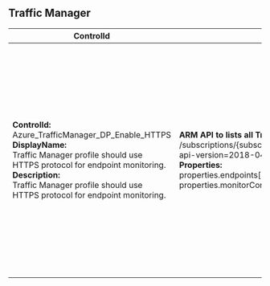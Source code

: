 ## Traffic Manager

| ControlId | Dependent Azure API(s) and Properties | Control spec |
|-----------|-------------------------------------|------------------|
| <b>ControlId:</b><br> Azure_TrafficManager_DP_Enable_HTTPS <br><b>DisplayName:</b><br>Traffic Manager profile should use HTTPS protocol for endpoint monitoring. <br><b>Description: </b><br> Traffic Manager profile should use HTTPS protocol for endpoint monitoring. |  <b> ARM API to lists all Traffic Manager profiles within a subscription: </b> <br> /subscriptions/{subscriptionId}/providers/Microsoft.Network/trafficmanagerprofiles?<br>api-version=2018-04-01 <br><b>Properties:</b><br> properties.endpoints[\*] <br> properties.monitorConfig.protocol | <b>Passed: </b><br> 1. No endpoints are present in the traffic manager profile. <br> 2. All endpoints are disabled <br> 3. Endpoints are enabled with HTTPS protocol. <br><b>Failed: </b><br> Endpoints are enabled without HTTPS protocol. <br><b>NotApplicable: </b><br> TCP protocol is enabled for endpoint monitoring. |


